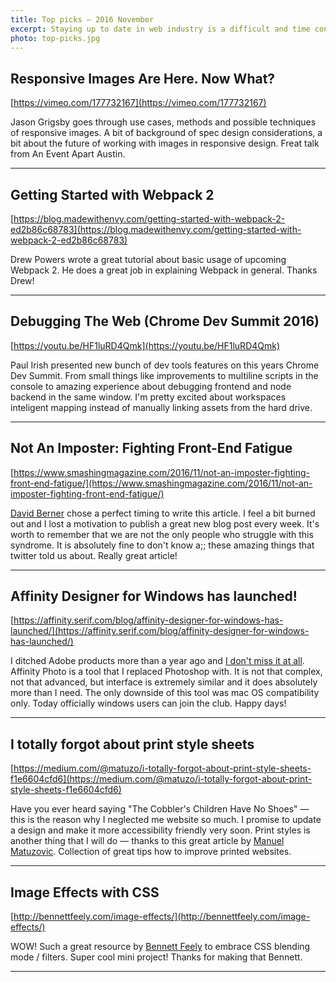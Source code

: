 ```yaml
---
title: Top picks — 2016 November
excerpt: Staying up to date in web industry is a difficult and time consuming task. I would like to share with you my top finds from the past month.
photo: top-picks.jpg
---
```


## Responsive Images Are Here. Now What?

[https://vimeo.com/177732167](https://vimeo.com/177732167)

Jason Grigsby goes through use cases, methods and possible techniques of responsive images. A bit of background of spec design considerations, a bit about the future of working with images in responsive design. Freat talk from An Event Apart Austin.

- - -

## Getting Started with Webpack 2

[https://blog.madewithenvy.com/getting-started-with-webpack-2-ed2b86c68783](https://blog.madewithenvy.com/getting-started-with-webpack-2-ed2b86c68783)

Drew Powers wrote a great tutorial about basic usage of upcoming Webpack 2. He does a great job in explaining Webpack in general. Thanks Drew!

- - -

## Debugging The Web (Chrome Dev Summit 2016)

[https://youtu.be/HF1luRD4Qmk](https://youtu.be/HF1luRD4Qmk)

Paul Irish presented new bunch of dev tools features on this years Chrome Dev Summit. From small things like improvements to multiline scripts in the console to amazing experience about debugging frontend and node backend in the same window. I'm pretty excited about workspaces inteligent mapping instead of manually linking assets from the hard drive.

- - -

## Not An Imposter: Fighting Front-End Fatigue

[https://www.smashingmagazine.com/2016/11/not-an-imposter-fighting-front-end-fatigue/](https://www.smashingmagazine.com/2016/11/not-an-imposter-fighting-front-end-fatigue/)

[David Berner](https://twitter.com/DaveOrDead) chose a perfect timing to write this article. I feel a bit burned out and I lost a motivation to publish a great new blog post every week. It's worth to remember that we are not the only people who struggle with this syndrome. It is absolutely fine to don't know a;; these amazing things that twitter told us about. Really great article!

- - -

## Affinity Designer for Windows has launched!

[https://affinity.serif.com/blog/affinity-designer-for-windows-has-launched/](https://affinity.serif.com/blog/affinity-designer-for-windows-has-launched/)

I ditched Adobe products more than a year ago and [I don't miss it at all](https://pawelgrzybek.com/i-wont-miss-you-adobe/). Affinity Photo is a tool that I replaced Photoshop with. It is not that complex, not that advanced, but interface is extremely similar and it does absolutely more than I need. The only downside of this tool was mac OS compatibility only. Today officially windows users can join the club. Happy days!

- - -

## I totally forgot about print style sheets

[https://medium.com/@matuzo/i-totally-forgot-about-print-style-sheets-f1e6604cfd6](https://medium.com/@matuzo/i-totally-forgot-about-print-style-sheets-f1e6604cfd6)

Have you ever heard saying "The Cobbler's Children Have No Shoes" — this is the reason why I neglected me website so much. I promise to update a design and make it more accessibility friendly very soon. Print styles is another thing that I will do — thanks to this great article by [Manuel Matuzovic](https://twitter.com/mmatuzo). Collection of great tips how to improve printed websites.


- - -

## Image Effects with CSS

[http://bennettfeely.com/image-effects/](http://bennettfeely.com/image-effects/)

WOW! Such a great resource by [Bennett Feely](https://twitter.com/bennettfeely) to embrace CSS blending mode / filters. Super cool mini project! Thanks for making that Bennett.

- - -

##
